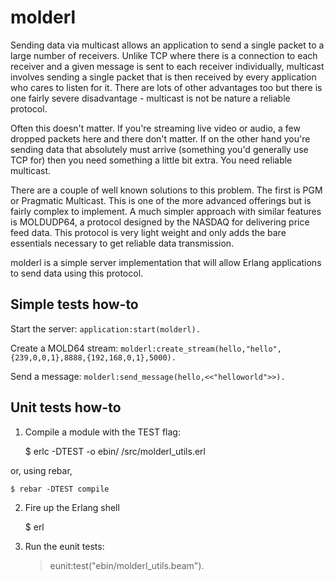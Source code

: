 molderl
=======

Sending data via multicast allows an application to send a single packet to a large number of receivers. Unlike TCP where there is a connection to each receiver and a given message is sent to each receiver individually, multicast involves sending a single packet that is then received by every application who cares to listen for it. There are lots of other advantages too but there is one fairly severe disadvantage - multicast is not be nature a reliable protocol.

Often this doesn't matter. If you're streaming live video or audio, a few dropped packets here and there don't matter. If on the other hand you're sending data that absolutely must arrive (something you'd generally use TCP for) then you need something a little bit extra. You need reliable multicast.

There are a couple of well known solutions to this problem. The first is PGM or Pragmatic Multicast. This is one of the more advanced offerings but is fairly complex to implement. A much simpler approach with similar features is MOLDUDP64, a protocol designed by the NASDAQ for delivering price feed data. This protocol is very light weight and only adds the bare essentials necessary to get reliable data transmission.

molderl is a simple server implementation that will allow Erlang applications to send data using this protocol.

## Simple tests how-to

Start the server: `application:start(molderl).`

Create a MOLD64 stream: `molderl:create_stream(hello,"hello",{239,0,0,1},8888,{192,168,0,1},5000).`

Send a message: `molderl:send_message(hello,<<"helloworld">>).`

## Unit tests how-to

1. Compile a module with the TEST flag:

    $ erlc -DTEST -o ebin/ /src/molderl_utils.erl

or, using rebar,

    $ rebar -DTEST compile

2. Fire up the Erlang shell

    $ erl

3. Run the eunit tests:

    > eunit:test("ebin/molderl_utils.beam").

